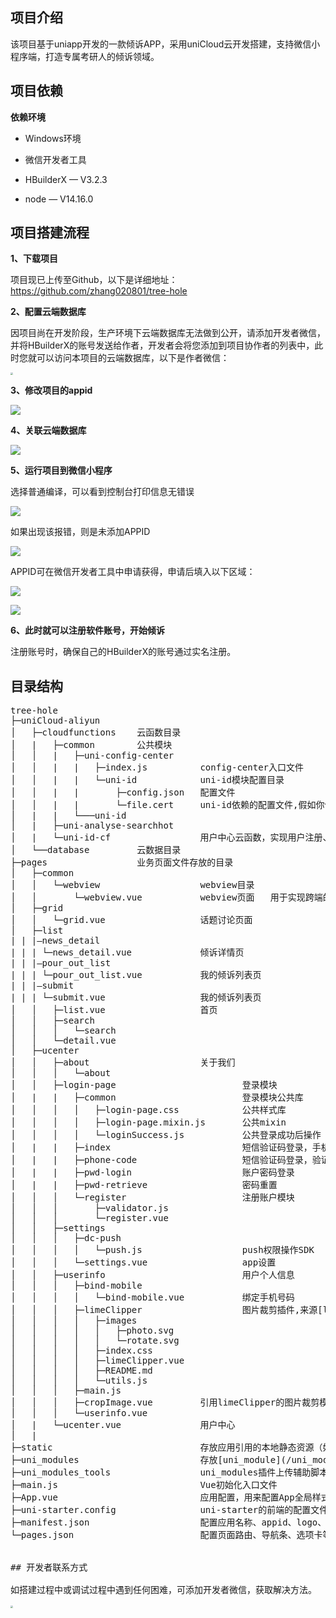 ## 项目介绍

该项目基于uniapp开发的一款倾诉APP，采用uniCloud云开发搭建，支持微信小程序端，打造专属考研人的倾诉领域。

## 项目依赖

**依赖环境**

- Windows环境
- 微信开发者工具
- HBuilderX — V3.2.3

- node — V14.16.0

## 项目搭建流程

**1、下载项目**

项目现已上传至Github，以下是详细地址：https://github.com/zhang020801/tree-hole

**2、配置云端数据库**

因项目尚在开发阶段，生产环境下云端数据库无法做到公开，请添加开发者微信，并将HBuilderX的账号发送给作者，开发者会将您添加到项目协作者的列表中，此时您就可以访问本项目的云端数据库，以下是作者微信：

<img src="README_img/img01.PNG" style="zoom: 25%;" />

**3、修改项目的appid**

![](README_img/img02.png)

**4、关联云端数据库**

![](README_img/img03.png)

**5、运行项目到微信小程序**

选择普通编译，可以看到控制台打印信息无错误

![](README_img/img04.png)

如果出现该报错，则是未添加APPID

![](README_img/img05.png)

APPID可在微信开发者工具中申请获得，申请后填入以下区域：

![](README_img/img06.png)

![](README_img/img07.png)

**6、此时就可以注册软件账号，开始倾诉**

注册账号时，确保自己的HBuilderX的账号通过实名注册。


## 目录结构

<pre>
tree-hole
├─uniCloud-aliyun	
│	├─cloudfunctions    云函数目录
│	|	├─common        公共模块
│	│	|	├─uni-config-center		
│	│	|	|	├─index.js			config-center入口文件
│	│	|	|	└─uni-id			uni-id模块配置目录
│	│	|	|		├─config.json	配置文件
│	│	|	|		└─file.cert		uni-id依赖的配置文件,假如你使用微信发红包功能，需要的证书文件就是放到这里
│	|	|	└───uni-id		
│	|	├─uni-analyse-searchhot		
│	|	└─uni-id-cf				    用户中心云函数，实现用户注册、修改密码、发送验证码、快捷登录（微信、短信、账户、一键登录）
│	└──database			云数据目录
├─pages					业务页面文件存放的目录
│	├─common						
│	│	└─webview					webview目录
│	│		└─webview.vue			webview页面	用于实现跨端的web页面浏览
│	├─grid
│	│	└─grid.vue	 				话题讨论页面
│	├─list
| | |—news_detail
| | | └─news_detail.vue             倾诉详情页
| | |—pour_out_list
| | | └─pour_out_list.vue   		我的倾诉列表页
| | |—submit
| | | └─submit.vue   				我的倾诉列表页
│	│	├─list.vue                  首页
│	│	├─search
│	│	│	└─search		
│	│	└─detail.vue	
│	├─ucenter
│	│	├─about						关于我们
│	│	│	└─about
│	│	├─login-page						登录模块
│	|	|	├─common						登录模块公共库
│	│	│	│	├─login-page.css			公共样式库
│	│	│	│	├─login-page.mixin.js		公共mixin
│	│	│	│	└─loginSuccess.js			公共登录成功后操作
│	|	|	├─index							短信验证码登录，手机号码输入页面
│	|	|	├─phone-code					短信验证码登录，验证码输入页面
│	|	|	├─pwd-login						账户密码登录
│	|	|	├─pwd-retrieve					密码重置
│	│	│	└─register						注册账户模块
│	│	│		├─validator.js
│	│	│		└─register.vue
│	│	├─settings						
│	│	│	├─dc-push
│	│	│	│	└─push.js					push权限操作SDK
│	│	│	└─settings.vue					app设置
│	│	├─userinfo							用户个人信息
│	│	│	├─bind-mobile
│	│	│	│	└─bind-mobile.vue			绑定手机号码
│	│	│	├─limeClipper					图片裁剪插件,来源[limeClipper](https://ext.dcloud.net.cn/plugin?id=3594) @作者： 陌上华年
│	│	│	│	├─images
│	│	│	│	│	├─photo.svg
│	│	│	│	│	└─rotate.svg
│	│	│	│	├─index.css
│	│	│	│	├─limeClipper.vue
│	│	│	│	├─README.md
│	│	│	│	└─utils.js
│	│	│	├─main.js
│	│	│	├─cropImage.vue	 		引用limeClipper的图片裁剪模块，为了方便二开可能会出现兼容`vue`与`nvue`，所以做成了`页面`而不是`组件`
│	│	│	└─userinfo.vue
│	|	└─ucenter.vue				用户中心
│	|
├─static	 						存放应用引用的本地静态资源（如图片、视频等）的目录，<b>注意：</b>静态资源只能存放于此
├─uni_modules						存放[uni_module](/uni_modules)规范的插件。
├─uni_modules_tools					uni_modules插件上传辅助脚本
├─main.js							Vue初始化入口文件
├─App.vue							应用配置，用来配置App全局样式以及监听应用生命周期
├─uni-starter.config				uni-starter的前端的配置文件，项目所有模块的配置在这里填写。详见该文件的代码注释。
├─manifest.json	 					配置应用名称、appid、logo、版本等打包信息
└─pages.json						配置页面路由、导航条、选项卡等页面类信息


## 开发者联系方式

如搭建过程中或调试过程中遇到任何困难，可添加开发者微信，获取解决方法。

<img src="README_img/img01.PNG" style="zoom:25%;" />